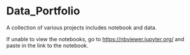 # Data_Portfolio
A collection of various projects includes notebook and data. 


If unable to view the notebooks, go to https://nbviewer.jupyter.org/ and paste in the link to the notebook. 
